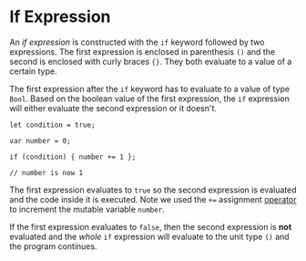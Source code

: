 # If Expression
An *if expression* is constructed with the `if` keyword followed by two expressions. The first expression is enclosed in parenthesis `()` and the second is enclosed with curly braces `{}`. They both evaluate to a value of a certain type.

The first expression after the `if` keyword has to evaluate to a value of type `Bool`. Based on the boolean value of the first expression, the `if` expression will either evaluate the second expression or it doesn't.  

```motoko
let condition = true;

var number = 0;

if (condition) { number += 1 };

// number is now 1
```

The first expression evaluates to `true` so the second expression is evaluated and the code inside it is executed. Note we used the `+=` assignment [operator](/common-programming-concepts/operators.html) to increment the mutable variable `number`. 

If the first expression evaluates to `false`, then the second expression is **not** evaluated and the *whole* `if` expression will evaluate to the unit type `()` and the program continues.
